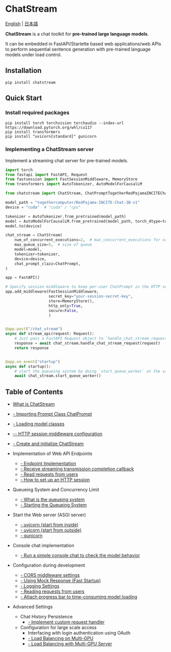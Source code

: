# ChatStream

[English](https://github.com/riversun/ChatStream/blob/main/README.md) | [&#26085;&#26412;&#35486;](https://github.com/riversun/ChatStream/blob/main/README_ja.md)

**ChatStream** is a chat toolkit for **pre-trained large language models**.

It can be embedded in FastAPI/Starlette based web applications/web APIs to perform sequential sentence generation with pre-trained language models under load control.


## Installation

```
pip install chatstream
```

## Quick Start

### Install required packages

```
pip install torch torchvision torchaudio --index-url https://download.pytorch.org/whl/cu117
pip install transformers
pip install "uvicorn[standard]" gunicorn 
```


### Implementing a ChatStream server

Implement a streaming chat server for pre-trained models.

```python
import torch
from fastapi import FastAPI, Request
from fastsession import FastSessionMiddleware, MemoryStore
from transformers import AutoTokenizer, AutoModelForCausalLM

from chatstream import ChatStream, ChatPromptTogetherRedPajamaINCITEChat as ChatPrompt

model_path = "togethercomputer/RedPajama-INCITE-Chat-3B-v1"
device = "cuda"  # "cuda" / "cpu"

tokenizer = AutoTokenizer.from_pretrained(model_path)
model = AutoModelForCausalLM.from_pretrained(model_path, torch_dtype=torch.float16)
model.to(device)

chat_stream = ChatStream(
    num_of_concurrent_executions=2,  # max_concurrent_executions for sentence generation
    max_queue_size=5,  # size of queue
    model=model,
    tokenizer=tokenizer,
    device=device,
    chat_prompt_clazz=ChatPrompt,
)

app = FastAPI()

# Specify session middleware to keep per-user ChatPrompt in the HTTP session
app.add_middleware(FastSessionMiddleware,
                   secret_key="your-session-secret-key",
                   store=MemoryStore(),
                   http_only=True,
                   secure=False,
                   )


@app.post("/chat_stream")
async def stream_api(request: Request):
    # Just pass a FastAPI Request object to `handle_chat_stream_request` to automatically queue and control concurrency
    response = await chat_stream.handle_chat_stream_request(request)
    return response


@app.on_event("startup")
async def startup():
    # start the queueing system by doing `start_queue_worker` at the same time the web server starts up
    await chat_stream.start_queue_worker()

```

## Table of Contents

- [What is ChatStream](doc/en/features.md)
- [ - Importing Prompt Class ChatPrompt](doc/en/chat-prompt.md)
- [ - Loading model classes](doc/en/load-hf-model.md)
- [ -- HTTP session middleware configuration](doc/en/middleware-session.md)
- [ - Create and initialize ChatStream](doc/en/chatstream-initialize.md)



- Implementation of Web API Endpoints
  - [ - Endpoint Implementation](doc/en/handle-request.md)
  - [ - Receive streaming transmission completion callback](doc/en/handle-request-finish-callback.md)
  - [ - Read requests from users](doc/en/handle-request-intercept.md)
  - [ - How to set up an HTTP session](doc/en/handle-request-session.md)


- Queueing System and Concurrency Limit
  - [ - What is the queueing system](doc/en/queue-system.md)
  - [ - Starting the Queueing System](doc/en/queue-system-start.md)


- Start the Web server (ASGI server)
  - [ - uvicorn (start from inside)](doc/en/web-server-uvicorn-internally.md)
  - [ - uvicorn (start from outside)](doc/en/web-server-uvicorn-externally.md)
  - [ - gunicorn](doc/en/web-server-gunicorn.md)


- Console chat implementation
  - [ - Run a simple console chat to check the model behavior](doc/en/console-chat.md)


- Configuration during development
  - [ - CORS middleware settings](doc/en/middleware-cors.md)
  - [ - Using Mock Response (Fast Startup)](doc/en/mock_response.md)
  - [ - Logging Settings](doc/en/logging.md)
  - [ - Reading requests from users](doc/en/handle-request-intercept.md)
  - [ - Attach progress bar to time-consuming model loading](doc/en/load-model-with-pbar.md)


- Advanced Settings
  - Chat History Persistence
    - [- Implement custom request handler](doc/en/request-handler-how-to.md)
  - Configuration for large scale access
    - Interfacing with login authentication using OAuth
    - [- Load Balancing on Multi-GPU](doc/en/multi-gpu.md)
    - [- Load Balancing with Multi-GPU Server](doc/en/multi-server.md)
